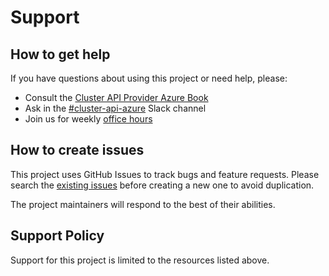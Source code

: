 # Support

## How to get help

If you have questions about using this project or need help, please:

  - Consult the [Cluster API Provider Azure Book][docs]
  - Ask in the [#cluster-api-azure][slack] Slack channel
  - Join us for weekly [office hours][office-hours]

## How to create issues

This project uses GitHub Issues to track bugs and feature requests. Please search the [existing issues][github-issues] before creating a new one to avoid duplication.

The project maintainers will respond to the best of their abilities.

## Support Policy

Support for this project is limited to the resources listed above.

[docs]: https://capz.sigs.k8s.io/
[github-issues]: https://github.com/kubernetes-sigs/cluster-api-provider-azure/issues
[office-hours]: http://bit.ly/k8s-capz-agenda
[slack]: https://kubernetes.slack.com/messages/CEX9HENG7

